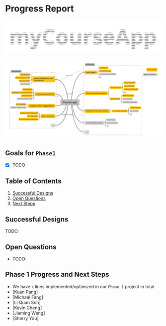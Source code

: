 # Progress Report

![](progress_report.assets/myCourseApp.jpg)

![](progress_report.assets/CourseAppMindMap.png)

## Goals for `Phase1`
- [x] TODO

## Table of Contents
1. [Successful Designs](#Successful-Designs) 
2. [Open Questions](#Open-Questions)
3. [Next Steps](#Phase-1-Progress-and-Next-Steps)


## Successful Designs
TODO:

## Open Questions
- TODO:


## Phase 1 Progress and Next Steps
- We have `k` lines implemented/optimized in our `Phase 1` project in total.
- [Kuan Pang]
- [Michael Fang]
- [Li Quan Soh]
- [Kevin Cheng]
- [Jiaming Weng]
- [Sherry You]


